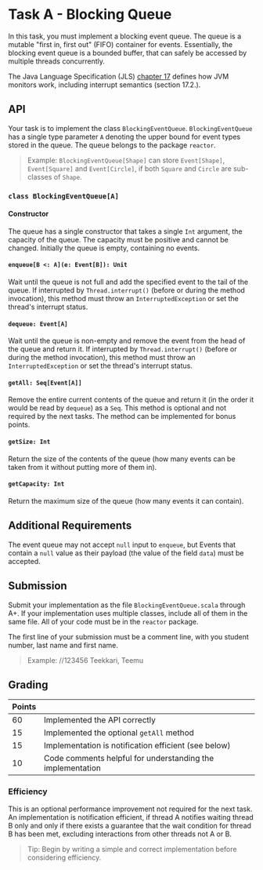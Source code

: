 # Task A - Blocking Queue

In this task, you must implement a blocking event queue. The queue is a mutable "first in, first out" (FIFO) container for events. Essentially, the blocking event queue is a bounded buffer, that can safely be accessed by multiple threads concurrently.

The Java Language Specification (JLS) [chapter 17](https://docs.oracle.com/javase/specs/jls/se11/html/jls-17.html) defines how JVM monitors work, including interrupt semantics (section 17.2.).

## API

Your task is to implement the class `BlockingEventQueue`. `BlockingEventQueue` has a single type parameter `A` denoting the upper bound for event types stored in the queue. The queue belongs to the package `reactor`.

> Example: `BlockingEventQueue[Shape]` can store `Event[Shape]`, `Event[Square]` and `Event[Circle]`, if both `Square` and `Circle` are sub-classes of `Shape`.

### `class BlockingEventQueue[A]`

#### Constructor

The queue has a single constructor that takes a single `Int` argument, the capacity of the queue. The capacity must be positive and cannot be changed. Initially the queue is empty, containing no events.

#### `enqueue[B <: A](e: Event[B]): Unit`

Wait until the queue is not full and add the specified event to the tail of the queue. If interrupted by `Thread.interrupt()` (before or during the method invocation), this method must throw an `InterruptedException` or set the thread's interrupt status.

#### `dequeue: Event[A]`

Wait until the queue is non-empty and remove the event from the head of the queue and return it. If interrupted by `Thread.interrupt()` (before or during the method invocation), this method must throw an `InterruptedException` or set the thread's interrupt status.

#### `getAll: Seq[Event[A]]`

Remove the entire current contents of the queue and return it (in the order it would be read by `dequeue`) as a `Seq`. This method is optional and not required by the next tasks. The method can be implemented for bonus points.

#### `getSize: Int`

Return the size of the contents of the queue (how many events can be taken from it without putting more of them in).

#### `getCapacity: Int`

Return the maximum size of the queue (how many events it can contain).

## Additional Requirements

The event queue may not accept `null` input to `enqueue`, but Events that contain a `null` value as their payload (the value of the field `data`) must be accepted.

## Submission

Submit your implementation as the file `BlockingEventQueue.scala` through A+. If your implementation uses multiple classes, include all of them in the same file. All of your code must be in the `reactor` package.

The first line of your submission must be a comment line, with you student number, last name and first name.

> Example: //123456 Teekkari, Teemu

## Grading

| Points |        |
| ------ | ------ |
| 60     | Implemented the API correctly |
| 15     | Implemented the optional `getAll` method |
| 15     | Implementation is notification efficient (see below) |
| 10     | Code comments helpful for understanding the implementation |

### Efficiency

This is an optional performance improvement not required for the next task. An implementation is notification efficient, if thread A notifies waiting thread B only and only if there exists a guarantee that the wait condition for thread B has been met, excluding interactions from other threads not A or B.

> Tip: Begin by writing a simple and correct implementation before considering efficiency.
